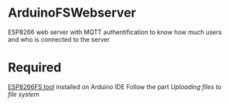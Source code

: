 # ArduinoFSWebserver
ESP8266 web server with MQTT authentification to know how much users and who is connected to the server

# Required
[ESP8266FS tool](http://esp8266.github.io/Arduino/versions/2.0.0-rc2/doc/filesystem.html#uploading-files-to-file-system) installed on Arduino IDE
Follow the part *Uploading files to file system*
